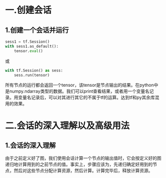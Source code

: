 # 一.创建会话
## 1.创建一个会话并运行
```python
sess1 = tf.Session()
with sess1.as_default():
    tensor.eval()
```
或
```python
with tf.Session() as sess:
    sess.run(tensor)
```
所有节点的运行都会返回一个tensor，该tensor是节点输出的结果。在python中是numpy.ndarray类型的数据。我们可以print查看结果，或者用一个变量名记录。用变量名记录后，可以对其进行其它的不属于tf的运算。达到tf和py其余库混用的效果。
# 二.会话的深入理解以及高级用法
## 1.会话的深入理解
由于之前定义好了图，我们使用会话计算一个节点的输出值时，它会按定义好的图递归地计算用到的之前节点的值。事实上，步骤应该为，先递归确定好用到的节点，然后对这些节点分配计算资源，然后计算。计算完毕后，释放计算资源。
